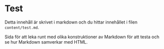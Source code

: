 Test
=========================

Detta innehåll är skrivet i markdown och du hittar innehållet i filen `content/test.md`.

Sida för att leka runt med olika konstruktioner av Markdown för att testa och se hur Markdown samverkar med HTML.
